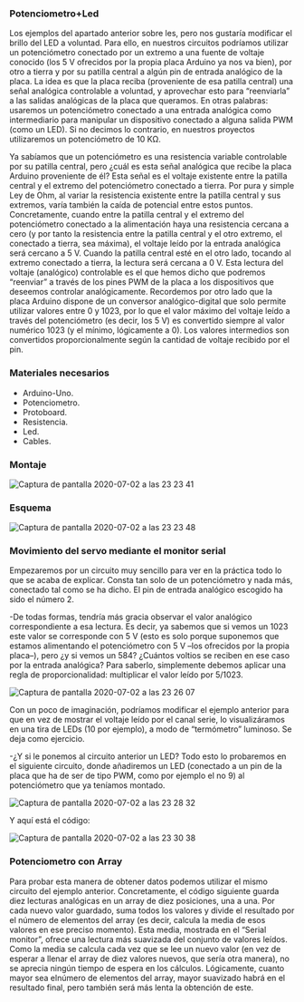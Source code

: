 ### **Potenciometro+Led**
Los ejemplos del apartado anterior sobre les, pero nos gustaría modificar el brillo del LED a voluntad. Para ello, en nuestros circuitos podríamos utilizar un potenciómetro conectado por un extremo a una fuente de voltaje conocido (los 5 V ofrecidos por la propia placa Arduino ya nos va bien), por otro a tierra y por su patilla central a algún pin de entrada analógico de la placa. La idea es que la placa reciba (proveniente de esa patilla central) una señal analógica controlable a voluntad, y aprovechar esto para “reenviarla” a las salidas analógicas de la placa que queramos. En otras palabras: usaremos un potenciómetro conectado a una entrada analógica como intermediario para manipular un dispositivo conectado a alguna salida PWM (como un LED). Si no decimos lo contrario, en nuestros proyectos utilizaremos un potenciómetro de 10 KΩ.

Ya sabíamos que un potenciómetro es una resistencia variable controlable por su patilla central, pero ¿cuál es esta señal analógica que recibe la placa Arduino proveniente de él? Esta señal es el voltaje existente entre la patilla central y el extremo del potenciómetro conectado a tierra. Por pura y simple Ley de Ohm, al variar la resistencia existente entre la patilla central y sus extremos, varía también la caída de potencial entre estos puntos. Concretamente, cuando entre la patilla central y el extremo del potenciómetro conectado a la alimentación haya una resistencia cercana a cero (y por tanto la resistencia entre la patilla central y el otro extremo, el conectado a tierra, sea máxima), el voltaje leído por la entrada analógica será cercano a 5 V. Cuando la patilla central esté en el otro lado, tocando al extremo conectado a tierra, la lectura será cercana a 0 V. Esta lectura del voltaje (analógico) controlable es el que hemos dicho que podremos “reenviar” a través de los pines PWM de la placa a los dispositivos que deseemos controlar analógicamente.
Recordemos por otro lado que la placa Arduino dispone de un conversor analógico-digital que solo permite utilizar valores entre 0 y 1023, por lo que el valor máximo del voltaje leído a través del potenciómetro (es decir, los 5 V) es convertido siempre al valor numérico 1023 (y el mínimo, lógicamente a 0). Los valores intermedios son convertidos proporcionalmente según la cantidad de voltaje recibido por el pin.

### **Materiales necesarios**
- Arduino-Uno.
- Potenciometro.
- Protoboard.
- Resistencia.
- Led.
- Cables.
### **Montaje**
![Captura de pantalla 2020-07-02 a las 23 23 41](https://user-images.githubusercontent.com/47045714/86410530-33ab6c00-bcbb-11ea-9cb7-ba94468ceb90.png)

### **Esquema**
![Captura de pantalla 2020-07-02 a las 23 23 48](https://user-images.githubusercontent.com/47045714/86410541-38702000-bcbb-11ea-848c-95875d6e5400.png)


### **Movimiento del servo mediante el monitor serial**
Empezaremos por un circuito muy sencillo para ver en la práctica todo lo que se acaba de explicar. Consta tan solo de un potenciómetro y nada más, conectado tal como se ha dicho. El pin de entrada analógico escogido ha sido el número 2.

-De todas formas, tendría más gracia observar el valor analógico correspondiente a esa lectura. Es decir, ya sabemos que si vemos un 1023 este valor se corresponde con 5 V (esto es solo porque suponemos que estamos alimentando el potenciómetro con 5 V –los ofrecidos por la propia placa–), pero ¿y si vemos un 584? ¿Cuántos voltios se reciben en ese caso por la entrada analógica? Para saberlo, simplemente debemos aplicar una regla de proporcionalidad: multiplicar el valor leído por 5/1023.

![Captura de pantalla 2020-07-02 a las 23 26 07](https://user-images.githubusercontent.com/47045714/86410640-6f463600-bcbb-11ea-94a4-3019415e63fc.png)

Con un poco de imaginación, podríamos modificar el ejemplo anterior para que en vez de mostrar el voltaje leído por el canal serie, lo visualizáramos en una tira de LEDs (10 por ejemplo), a modo de “termómetro” luminoso. Se deja como ejercicio.

-¿Y si le ponemos al circuito anterior un LED?
Todo esto lo probaremos en el siguiente circuito, donde añadiremos un LED (conectado a un pin de la placa que ha de ser de tipo PWM, como por ejemplo el no 9) al potenciómetro que ya teníamos montado.

![Captura de pantalla 2020-07-02 a las 23 28 32](https://user-images.githubusercontent.com/47045714/86410834-d4019080-bcbb-11ea-8de0-63e5d1c616b7.png)

Y aquí está el código:

![Captura de pantalla 2020-07-02 a las 23 30 38](https://user-images.githubusercontent.com/47045714/86410968-1b881c80-bcbc-11ea-9f74-3d90aed0bbfb.png)


### **Potenciometro con Array**
Para probar esta manera de obtener datos podemos utilizar el mismo circuito del ejemplo anterior. Concretamente, el código siguiente guarda diez lecturas analógicas en un array de diez posiciones, una a una. Por cada nuevo valor guardado, suma todos los valores y divide el resultado por el número de elementos del array (es decir, calcula la media de esos valores en ese preciso momento). Esta media, mostrada en el “Serial monitor”, ofrece una lectura más suavizada del conjunto de valores leídos. Como la media se calcula cada vez que se lee un nuevo valor (en vez de esperar a llenar el array de diez valores nuevos, que sería otra manera), no se aprecia ningún tiempo de espera en los cálculos. Lógicamente, cuanto mayor sea elnúmero de elementos del array, mayor suavizado habrá en el resultado final, pero también será más lenta la obtención de este.




